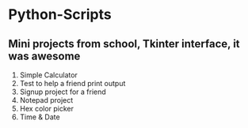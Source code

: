# Python-Scripts
## Mini projects from school, Tkinter interface, it was awesome

1. Simple Calculator
2. Test to help a friend print output
3. Signup  project for a friend
4. Notepad project
5. Hex color picker
6. Time & Date
